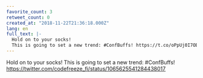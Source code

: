 ```yaml
---
favorite_count: 3
retweet_count: 0
created_at: "2018-11-22T21:36:18.000Z"
lang: en
full_text: |-
  Hold on to your socks!
  This is going to set a new trend: #ConfBuffs! https://t.co/oPpUj0I7OB
---
```


Hold on to your socks! This is going to set a new trend: #ConfBuffs!
<https://twitter.com/codefreeze_fi/status/1065625541284438017>
